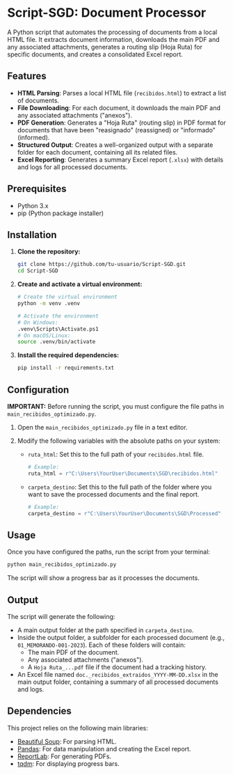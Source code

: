 # Script-SGD: Document Processor

A Python script that automates the processing of documents from a local HTML file. It extracts document information, downloads the main PDF and any associated attachments, generates a routing slip (Hoja Ruta) for specific documents, and creates a consolidated Excel report.

## Features

-   **HTML Parsing**: Parses a local HTML file (`recibidos.html`) to extract a list of documents.
-   **File Downloading**: For each document, it downloads the main PDF and any associated attachments ("anexos").
-   **PDF Generation**: Generates a "Hoja Ruta" (routing slip) in PDF format for documents that have been "reasignado" (reassigned) or "informado" (informed).
-   **Structured Output**: Creates a well-organized output with a separate folder for each document, containing all its related files.
-   **Excel Reporting**: Generates a summary Excel report (`.xlsx`) with details and logs for all processed documents.

## Prerequisites

-   Python 3.x
-   pip (Python package installer)

## Installation

1.  **Clone the repository:**
    ```bash
    git clone https://github.com/tu-usuario/Script-SGD.git
    cd Script-SGD
    ```

2.  **Create and activate a virtual environment:**
    ```bash
    # Create the virtual environment
    python -m venv .venv

    # Activate the environment
    # On Windows:
    .venv\Scripts\Activate.ps1
    # On macOS/Linux:
    source .venv/bin/activate
    ```

3.  **Install the required dependencies:**
    ```bash
    pip install -r requirements.txt
    ```

## Configuration

**IMPORTANT:** Before running the script, you must configure the file paths in `main_recibidos_optimizado.py`.

1.  Open the `main_recibidos_optimizado.py` file in a text editor.

2.  Modify the following variables with the absolute paths on your system:

    -   `ruta_html`: Set this to the full path of your `recibidos.html` file.
        ```python
        # Example:
        ruta_html = r"C:\Users\YourUser\Documents\SGD\recibidos.html"
        ```

    -   `carpeta_destino`: Set this to the full path of the folder where you want to save the processed documents and the final report.
        ```python
        # Example:
        carpeta_destino = r"C:\Users\YourUser\Documents\SGD\Processed"
        ```

## Usage

Once you have configured the paths, run the script from your terminal:

```bash
python main_recibidos_optimizado.py
```

The script will show a progress bar as it processes the documents.

## Output

The script will generate the following:

-   A main output folder at the path specified in `carpeta_destino`.
-   Inside the output folder, a subfolder for each processed document (e.g., `01_MEMORANDO-001-2023`). Each of these folders will contain:
    -   The main PDF of the document.
    -   Any associated attachments ("anexos").
    -   A `Hoja Ruta_...pdf` file if the document had a tracking history.
-   An Excel file named `doc._recibidos_extraidos_YYYY-MM-DD.xlsx` in the main output folder, containing a summary of all processed documents and logs.

## Dependencies

This project relies on the following main libraries:

-   [Beautiful Soup](https://www.crummy.com/software/BeautifulSoup/): For parsing HTML.
-   [Pandas](https://pandas.pydata.org/): For data manipulation and creating the Excel report.
-   [ReportLab](https://www.reportlab.com/): For generating PDFs.
-   [tqdm](https://github.com/tqdm/tqdm): For displaying progress bars.

